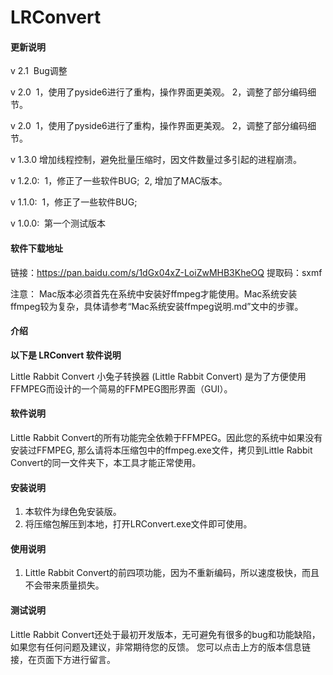 # LRConvert


#### 更新说明

v 2.1
​     Bug调整

v 2.0
​     1，使用了pyside6进行了重构，操作界面更美观。
​     2，调整了部分编码细节。

v 2.0
​    1，使用了pyside6进行了重构，操作界面更美观。
​    2，调整了部分编码细节。


v 1.3.0
​     增加线程控制，避免批量压缩时，因文件数量过多引起的进程崩溃。

v 1.2.0:
​     1，修正了一些软件BUG;
​     2, 增加了MAC版本。

v 1.1.0:
​     1，修正了一些软件BUG;

v 1.0.0:
​     第一个测试版本

#### 软件下载地址

链接：https://pan.baidu.com/s/1dGx04xZ-LoiZwMHB3KheOQ 
提取码：sxmf 


注意： Mac版本必须首先在系统中安装好ffmpeg才能使用。Mac系统安装ffmpeg较为复杂，具体请参考“Mac系统安装ffmpeg说明.md”文中的步骤。


#### 介绍
**以下是 LRConvert 软件说明** 

Little Rabbit Convert 小兔子转换器 (Little Rabbit Convert) 是为了方便使用FFMPEG而设计的一个简易的FFMPEG图形界面（GUI）。


#### 软件说明
Little Rabbit Convert的所有功能完全依赖于FFMPEG。因此您的系统中如果没有安装过FFMPEG,
那么请将本压缩包中的ffmpeg.exe文件，拷贝到Little Rabbit Convert的同一文件夹下，本工具才能正常使用。


#### 安装说明

1.  本软件为绿色免安装版。
2.  将压缩包解压到本地，打开LRConvert.exe文件即可使用。


#### 使用说明

1.  Little Rabbit Convert的前四项功能，因为不重新编码，所以速度极快，而且不会带来质量损失。


#### 测试说明

Little Rabbit Convert还处于最初开发版本，无可避免有很多的bug和功能缺陷，
如果您有任何问题及建议，非常期待您的反馈。
您可以点击上方的版本信息链接，在页面下方进行留言。